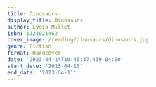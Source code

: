 ```yaml
---
title: Dinosaurs
display_title: Dinosaurs
author: Lydia Millet
isbn: 1324021462
cover_image: /reading/dinosaurs/dinosaurs.jpg
genre: Fiction
format: Hardcover
date: '2023-04-14T10:46:37.439-04:00'
start_date: '2023-04-10'
end_date: '2023-04-11'
---
```


